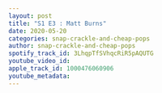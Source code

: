 ```yaml
---
layout: post
title: "S1 E3 : Matt Burns"
date: 2020-05-20
categories: snap-crackle-and-cheap-pops
author: snap-crackle-and-cheap-pops
spotify_track_id: 3LhqpTfSVhqcRiR5pAQUTG
youtube_video_id: 
apple_track_id: 1000476060906
youtube_metadata: 
---
```

